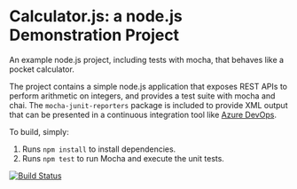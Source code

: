 Calculator.js: a node.js Demonstration Project
==============================================
An example node.js project, including tests with mocha, that behaves like
a pocket calculator.

The project contains a simple node.js application that exposes REST APIs
to perform arithmetic on integers, and provides a test suite with mocha
and chai.  The `mocha-junit-reporters` package is included to provide XML
output that can be presented in a continuous integration tool like
[Azure DevOps](https://azure.com/devops).

To build, simply:

1. Runs `npm install` to install dependencies.
2. Runs `npm test` to run Mocha and execute the unit tests.

[![Build Status](https://dev.azure.com/skylin-az400/Configuring%20Pipelines%20as%20Code%20with%20YAML/_apis/build/status/skylin-az400.calculator?branchName=master)](https://dev.azure.com/skylin-az400/Configuring%20Pipelines%20as%20Code%20with%20YAML/_build/latest?definitionId=31&branchName=master)
